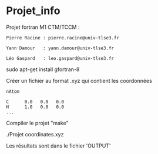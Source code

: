 # Projet_info

Projet fortran M1 CTM/TCCM :

	Pierre Racine : pierre.racine@univ-tlse3.fr

	Yann Damour   : yann.damour@univ-tlse3.fr

	Léo Gaspard   : leo.gaspard@univ-tlse3.fr


sudo apt-get install gfortran-8

Créer un fichier au format .xyz qui contient les coordonnées

	nAtom

    C      0.0   0.0   0.0
    H      1.0   0.0   0.0
    ...


Compiler le projet "make"

./Projet coordinates.xyz


Les résultats sont dans le fichier 'OUTPUT'

